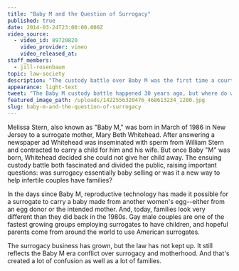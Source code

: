 ```yaml
---
title: "Baby M and the Question of Surrogacy"
published: true
date: 2014-03-24T23:00:00.000Z
video_source:
  - video_id: 89720820
    video_provider: vimeo
    video_released_at:
staff_members:
  - jill-rosenbaum
topic: law-society
description: "The custody battle over Baby M was the first time a court considered surrogacy. Today's families are created in many different ways. But have we resolved the question of surrogacy?"
appearance: light-text
tweet: "The Baby M custody battle happened 30 years ago, but where do we stand with surrogacy today?"
featured_image_path: /uploads/1422556320476_468613234_1280.jpg
slug: baby-m-and-the-question-of-surrogacy
---
```


Melissa Stern, also known as "Baby M," was born in March of 1986 in New Jersey to a surrogate mother, Mary Beth Whitehead. After answering a newspaper ad Whitehead was inseminated with sperm from William Stern and contracted to carry a child for him and his wife. But once Baby "M" was born, Whitehead decided she could not give her child away. The ensuing custody battle both fascinated and divided the public, raising important questions: was surrogacy essentially baby selling or was it a new way to help infertile couples have families?

In the days since Baby M, reproductive technology has made it possible for a surrogate to carry a baby made from another women's egg--either from an egg donor or the intended mother. And, today, families look very different than they did back in the 1980s. Gay male couples are one of the fastest growing groups employing surrogates to have children, and hopeful parents come from around the world to use American surrogates.

The surrogacy business has grown, but the law has not kept up. It still reflects the Baby M era conflict over surrogacy and motherhood. And that's created a lot of confusion as well as a lot of families.

